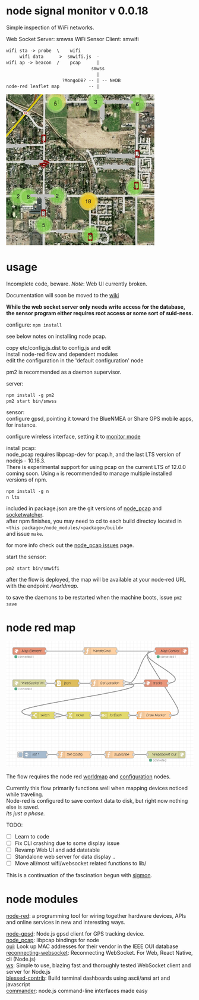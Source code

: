 # node signal monitor v 0.0.18

Simple inspection of WiFi networks.

Web Socket Server: smwss
WiFi Sensor Client: smwifi


```text
wifi sta -> probe  \    wifi
     wifi data      >  smwifi.js  -
wifi ap -> beacon  /    pcap      |
                                smwss
                                  |
                     ?MongoDB? -- | -- NeDB
node-red leaflet map           -- |
```

![wifi map](doc/wifimap.png)

# usage

Incomplete code, beware. *Note*: Web UI currently broken.

Documentation will soon be moved to the [wiki](wiki/)

__While the web socket server only needs write access for the database,  
the sensor program either requires root access or some sort of suid-ness.__


configure: `npm install`

see below notes on installing node pcap.

copy etc/config.js.dist to config.js and edit  
install node-red flow and dependent modules  
edit the configuration in the 'default configuration' node  

pm2 is recommended as a daemon supervisor.  

server:

```text
npm install -g pm2
pm2 start bin/smwss
```

sensor:  
configure gpsd, pointing it toward the BlueNMEA or Share GPS mobile apps, for instance.  

configure wireless interface, setting it to [monitor mode](https://wiki.wireshark.org/CaptureSetup/WLAN#Turning_on_monitor_mode)


install pcap:  
node_pcap requires libpcap-dev for pcap.h, and the last LTS version of nodejs - 10.16.3.  
There is experimental support for using pcap on the current LTS of 12.0.0 coming soon.
Using `n` is recommended to manage multiple installed versions of npm.  

```text
npm install -g n
n lts
```

included in package.json are the git versions of [node_pcap](https://github.com/node-pcap/node_pcap) and [socketwatcher](https://github.com/bytzdev/node-socketwatcher).  
after npm finishes, you may need to cd to each build directoy located in `<this package>/node_modules/<package>/build>`  
and issue `make`.  

for more info check out the [node_pcap issues](https://github.com/node-pcap/node_pcap/issues) page.  

start the sensor:

```text
pm2 start bin/smwifi
```

after the flow is deployed, the map will be available at your node-red URL with the endpoint */worldmap*.  


to save the daemons to be restarted when the machine boots, issue ```pm2 save```

# node red map

![wifi map](doc/sigmonmap-flow.png)

The flow requires the node red [worldmap](https://www.npmjs.com/package/node-red-contrib-web-worldmap)
and [configuration](https://www.npmjs.com/package/node-red-contrib-config) nodes.  

Currently this flow primarily functions well when mapping devices noticed while traveling.  
Node-red is configured to save context data to disk, but right now nothing else is saved.  
_its just a phase._   



TODO:
- [ ] Learn to code
- [ ] Fix CLI crashing due to some display issue
- [ ] Revamp Web UI and add datatable
- [ ] Standalone web server for data display ..
- [ ] Move all/most wifi/websocket related functions to lib/

This is a continuation of the fascination begun with [sigmon](https://github.com/terbo/sigmon).


# node modules
[node-red](https://github.com/node-red/node-red): a programming tool for wiring together hardware devices, APIs and online services in new and interesting ways. 

[node-gpsd](https://github.com/eelcocramer/node-gpsd): Node.js gpsd client for GPS tracking device.  
[node_pcap](https://github.com/node-pcap/node_pcap): libpcap bindings for node  
[oui](https://github.com/silverwind/oui): Look up MAC addresses for their vendor in the IEEE OUI database  
[reconnecting-websocket](https://github.com/pladaria/reconnecting-websocket): Reconnecting WebSocket. For Web, React Native, cli (Node.js)  
[ws](https://github.com/websockets/ws): Simple to use, blazing fast and thoroughly tested WebSocket client and server for Node.js  
[blessed-contrib](https://github.com/yaronn/blessed-contrib/): Build terminal dashboards using ascii/ansi art and javascript  
[commander](https://github.com/tj/commander.js/): node.js command-line interfaces made easy  



